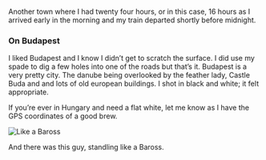 Another town where I had twenty four hours, or in this case, 16 hours as I arrived early in the morning and my train departed shortly before midnight. 

### On Budapest

I liked Budapest and I know I didn’t get to scratch the surface. I did use my spade to dig a few holes into one of the roads but that’s it. Budapest is a very pretty city. The danube being overlooked by the feather lady, Castle Buda and and lots of old european buildings. I shot in black and white; it felt appropriate.

If you’re ever in Hungary and need a flat white, let me know as I have the GPS coordinates of a good brew.

![Like a Baross](https://s3.amazonaws.com/distributedlife.com/travel/images/DSCF8488.jpg)

And there was this guy, standling like a Baross.